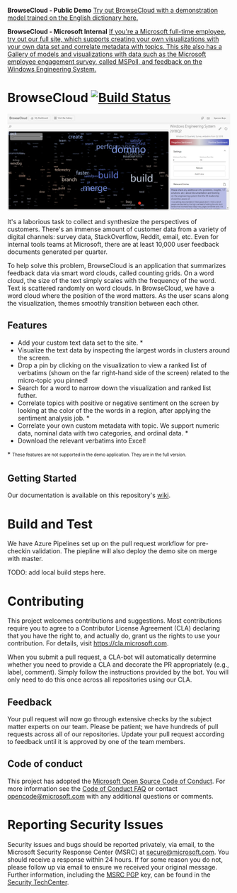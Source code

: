 **BrowseCloud - Public Demo**
[Try out BrowseCloud with a demonstration model trained on the English dictionary here.](https://aka.ms/browsecloud-demo)

**BrowseCloud - Microsoft Internal**
[If you're a Microsoft full-time employee, try out our full site, which supports creating your own visualizations with your own data set and correlate metadata with topics. This site also has a Gallery of models and visualizations with data such as the Microsoft employee engagement survey, called MSPoll, and feedback on the Windows Engineering System.](https://aka.ms/browsecloud)

# BrowseCloud [![Build Status](https://dev.azure.com/ms/browsecloud/_apis/build/status/microsoft.browsecloud?branchName=master)](https://dev.azure.com/ms/browsecloud/_build/latest?definitionId=161&branchName=master)
![alt text](https://github.com/microsoft/browsecloud/blob/master/Images/browsecloud-screenshot.png "A screenshot of the BrowseCloud visualization of feedback on the Windows & Devices Group Engineering Systems in 2018.")

It's a laborious task to collect and synthesize the perspectives of customers.
There's an immense amount of customer data from a variety of digital channels: survey data, StackOverflow, Reddit, email, etc.
Even for internal tools teams at Microsoft, there are at least 10,000 user feedback documents generated per quarter.

To help solve this problem, BrowseCloud is an application that summarizes feedback data via smart word clouds, called counting grids.
On a word cloud, the size of the text simply scales with the frequency of the word.
Text is scattered randomly on word clouds. In BrowseCloud, we have a word cloud where the position of the word matters.
As the user scans along the visualization, themes smoothly transition between each other.


## Features
- Add your custom text data set to the site. &ast;
- Visualize the text data by inspecting the largest words in clusters around the screen.
- Drop a pin by clicking on the visualization to view a ranked list of verbatims (shown on the far right-hand side of the screen) related to the micro-topic you pinned!
- Search for a word to narrow down the visualization and ranked list futher.
- Correlate topics with positive or negative sentiment on the screen by looking at the color of the the words in a region, after applying the sentiment analysis job. &ast;
- Correlate your own custom metadata with topic. We support numeric data, nominal data with two categories, and ordinal data. &ast;
- Download the relevant verbatims into Excel!

&ast; <sub><sup>These features are not supported in the demo application. They are in the full version.</sup></sub>

## Getting Started
Our documentation is available on this repository's [wiki](https://github.com/microsoft/browsecloud/wiki).

# Build and Test
We have Azure Pipelines set up on the pull request workflow for pre-checkin validation. The piepline will also deploy the demo site on merge with master.

TODO: add local build steps here.

# Contributing
This project welcomes contributions and suggestions. Most contributions require you to
agree to a Contributor License Agreement (CLA) declaring that you have the right to,
and actually do, grant us the rights to use your contribution. For details, visit
https://cla.microsoft.com.

When you submit a pull request, a CLA-bot will automatically determine whether you need
to provide a CLA and decorate the PR appropriately (e.g., label, comment). Simply follow the
instructions provided by the bot. You will only need to do this once across all repositories using our CLA.

## Feedback
Your pull request will now go through extensive checks by the subject matter experts on our team.
Please be patient; we have hundreds of pull requests across all of our repositories.
Update your pull request according to feedback until it is approved by one of the team members.

## Code of conduct
This project has adopted the [Microsoft Open Source Code of Conduct](https://opensource.microsoft.com/codeofconduct/).
For more information see the [Code of Conduct FAQ](https://opensource.microsoft.com/codeofconduct/faq/)
or contact [opencode@microsoft.com](mailto:opencode@microsoft.com) with any additional questions or comments.

# Reporting Security Issues
Security issues and bugs should be reported privately, via email, to the Microsoft Security
Response Center (MSRC) at [secure@microsoft.com](mailto:secure@microsoft.com). You should
receive a response within 24 hours. If for some reason you do not, please follow up via
email to ensure we received your original message. Further information, including the
[MSRC PGP](https://technet.microsoft.com/en-us/security/dn606155) key, can be found in
the [Security TechCenter](https://technet.microsoft.com/en-us/security/default).
